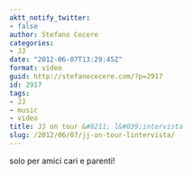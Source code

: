 ```yaml
---
aktt_notify_twitter:
- false
author: Stefano Cecere
categories:
- JJ
date: "2012-06-07T13:29:45Z"
format: video
guid: http://stefanocecere.com/?p=2917
id: 2917
tags:
- JJ
- music
- video
title: JJ on tour &#8211; l&#039;intervista
slug: /2012/06/07/jj-on-tour-lintervista/
---
```


solo per amici cari e parenti!